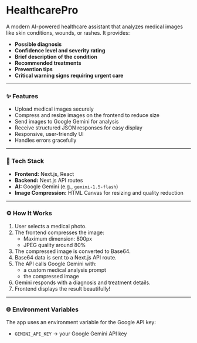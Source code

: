 # HealthcarePro

A modern AI-powered healthcare assistant that analyzes medical images like skin conditions, wounds, or rashes. It provides:

* **Possible diagnosis**
* **Confidence level and severity rating**
* **Brief description of the condition**
* **Recommended treatments**
* **Prevention tips**
* **Critical warning signs requiring urgent care**

---

### ✨ Features

* Upload medical images securely
* Compress and resize images on the frontend to reduce size
* Send images to Google Gemini for analysis
* Receive structured JSON responses for easy display
* Responsive, user-friendly UI
* Handles errors gracefully

---

### 🚀 Tech Stack

* **Frontend:** Next.js, React
* **Backend:** Next.js API routes
* **AI:** Google Gemini (e.g., `gemini-1.5-flash`)
* **Image Compression:** HTML Canvas for resizing and quality reduction

---

### ⚙️ How It Works

1.  User selects a medical photo.
2.  The frontend compresses the image:
    * Maximum dimension: 800px
    * JPEG quality around 80%
3.  The compressed image is converted to Base64.
4.  Base64 data is sent to a Next.js API route.
5.  The API calls Google Gemini with:
    * a custom medical analysis prompt
    * the compressed image
6.  Gemini responds with a diagnosis and treatment details.
7.  Frontend displays the result beautifully!

---

### 🌐 Environment Variables

The app uses an environment variable for the Google API key:

* `GEMINI_API_KEY` → your Google Gemini API key

